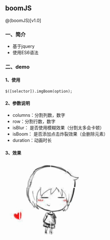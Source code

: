 ## boomJS

 @(boomJS)[v1.0]
### 一、简介
- 基于jquery
- 使用ES6语法

### 二、demo
#### 1、使用
    $([selector]).imgBoom(option);
#### 2、参数说明
- columns：分割列数，数字
- row：分割行数，数字
- isBlur： 是否使用模糊效果（分割太多会卡顿）
- isBoom： 是否添加点击炸裂效果（会删除元素）
- duration：动画时长
#### 3、效果
![boomjs.gif](https://raw.githubusercontent.com/lastnigtic/presentationPIC/master/boomJs/0.gif)
    
